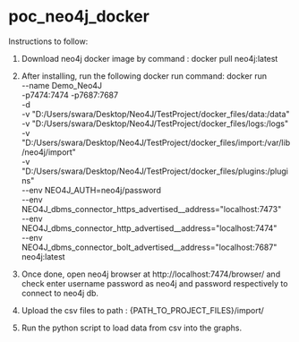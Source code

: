 # poc_neo4j_docker

Instructions to follow:

1. Download neo4j docker image by command :
   docker pull neo4j:latest

2. After installing, run the following docker run command:
  docker run \
   --name Demo_Neo4J \
   -p7474:7474 -p7687:7687 \
   -d \
   -v "D:/Users/swara/Desktop/Neo4J/TestProject/docker_files/data:/data" \
   -v "D:/Users/swara/Desktop/Neo4J/TestProject/docker_files/logs:/logs" \
   -v "D:/Users/swara/Desktop/Neo4J/TestProject/docker_files/import:/var/lib/neo4j/import" \
   -v "D:/Users/swara/Desktop/Neo4J/TestProject/docker_files/plugins:/plugins" \
   --env NEO4J_AUTH=neo4j/password \
   --env NEO4J_dbms_connector_https_advertised__address="localhost:7473" \
   --env NEO4J_dbms_connector_http_advertised__address="localhost:7474" \
   --env NEO4J_dbms_connector_bolt_advertised__address="localhost:7687" \
   neo4j:latest

4. Once done, open neo4j browser at http://localhost:7474/browser/ and check enter username password as neo4j and password respectively to connect to neo4j db.

5. Upload the csv files to path : {PATH_TO_PROJECT_FILES}/import/

6. Run the python script to load data from csv into the graphs.

